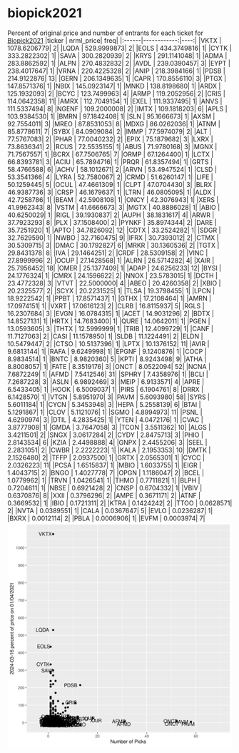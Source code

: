 # biopick2021
Percent of original price and number of entrants for each ticket for [Biopick2021](https://twitter.com/hashtag/Biopick2021)
|ticker |   nrml_price| freq|
|:------|------------:|----:|
|VKTX   | 1078.6206779|    2|
|LQDA   |  529.9999873|    2|
|EOLS   |  434.3749816|    1|
|CYTK   |  333.2822302|    1|
|SAVA   |  300.2820939|    2|
|KRYS   |  291.1141048|    1|
|ADMA   |  283.8862592|    1|
|ALPN   |  270.4832832|    2|
|AVDL   |  239.0390457|    3|
|EYPT   |  238.4017647|    1|
|VRNA   |  220.4225328|    2|
|ANIP   |  218.3984166|    1|
|PDSB   |  214.9122876|   13|
|GERN   |  206.1349635|    1|
|CAPR   |  170.8556110|    3|
|PTGX   |  147.8571376|    1|
|NBIX   |  145.0923147|    1|
|MNKD   |  138.8198680|    1|
|ARDX   |  125.1932093|    2|
|BCYC   |  123.7499963|    4|
|ARMP   |  119.2052956|    2|
|CRIS   |  114.0642358|   11|
|AMRX   |  112.7049154|    1|
|EXEL   |  111.9337495|    1|
|ANVS   |  111.5337494|    8|
|NGENF  |  109.2000008|    2|
|IMTX   |  109.1818203|    6|
|APLS   |  103.9384530|    1|
|BMRN   |   97.1842408|    1|
|SLN    |   95.1666673|    1|
|AXSM   |   92.7554011|    3|
|MREO   |   87.8531053|    8|
|MDXG   |   86.0262036|    1|
|ATNM   |   85.8778611|    7|
|SYBX   |   84.0909084|    2|
|IMMP   |   77.5974079|    2|
|ALT    |   77.5767083|    2|
|PHAR   |   77.0040232|    2|
|EPIX   |   75.1879682|    3|
|LXRX   |   73.8636341|    2|
|RCUS   |   72.5535155|    1|
|ABUS   |   71.9780168|    3|
|MGNX   |   71.7567557|    1|
|BCRX   |   67.7506765|    7|
|ORMP   |   67.1264400|    1|
|LCTX   |   66.8393781|    3|
|ACIU   |   65.7894716|    1|
|PRQR   |   61.8357494|    1|
|GRTS   |   58.4766588|    6|
|ACHV   |   58.1012671|    2|
|ARVN   |   53.4947524|    1|
|CLSD   |   53.3541366|    4|
|LYRA   |   52.7580067|    2|
|CRMD   |   51.6260147|    1|
|LIFE   |   50.1259445|    5|
|OCUL   |   47.4661309|    1|
|CLPT   |   47.0704430|    3|
|BLRX   |   46.9387736|    3|
|CRSP   |   46.1679637|    1|
|LTRN   |   46.0805095|    1|
|ALDX   |   42.7258786|    1|
|BEAM   |   42.5908108|    1|
|ONCY   |   42.3076943|    1|
|XERS   |   41.9962343|    8|
|VSTM   |   41.6666673|    3|
|MGTX   |   40.8886028|    1|
|ABIO   |   40.6250029|    1|
|RIGL   |   39.1930837|    2|
|AUPH   |   38.1831617|    4|
|ARWR   |   37.7923293|    8|
|PLX    |   37.1508400|    2|
|PYNKF  |   35.8974344|    2|
|DARE   |   35.7251920|    1|
|APTO   |   34.7826092|   12|
|CDTX   |   33.2524282|    1|
|SDGR   |   32.7629590|    1|
|NWBO   |   32.7160475|    9|
|IFRX   |   30.7393012|    2|
|CTMX   |   30.5309715|    3|
|DMAC   |   30.1792827|    6|
|MRKR   |   30.1360536|    2|
|TGTX   |   29.8431378|    8|
|IVA    |   29.1464251|    2|
|CRDF   |   28.5309158|    2|
|VINC   |   27.8999996|    2|
|OCUP   |   27.1428568|    1|
|ALRN   |   26.5714282|    4|
|XAIR   |   25.7956452|   18|
|OMER   |   25.1377409|    1|
|ADAP   |   24.6256233|   12|
|BYSI   |   24.1776324|    1|
|CMRX   |   24.1596622|    2|
|NNOX   |   23.5783015|    1|
|DCTH   |   23.4772328|    3|
|VTVT   |   22.5000000|    4|
|ABEO   |   20.4260358|    2|
|XBIO   |   20.2325577|    2|
|SCYX   |   20.2231525|    1|
|TLSA   |   19.3798455|    1|
|LPCN   |   18.9222542|    1|
|PPBT   |   17.8571437|    1|
|GTHX   |   17.2108464|    1|
|AMRN   |   17.0974151|    1|
|VXRT   |   17.0616123|    2|
|CLRB   |   16.8115937|    5|
|RGLS   |   16.2307684|    3|
|EVGN   |   16.0784315|    1|
|ACET   |   14.9031296|    2|
|BDTX   |   14.8527131|    1|
|HRTX   |   14.7683400|    1|
|QURE   |   14.0642011|    1|
|PGEN   |   13.0593605|    3|
|THTX   |   12.5999999|    1|
|TRIB   |   12.4099729|    1|
|CANF   |   11.7127063|    2|
|CASI   |   11.1578950|    1|
|SLDB   |   11.1224491|    2|
|ELDN   |   10.5479447|    2|
|CTSO   |   10.5137396|    1|
|LPTX   |   10.1376152|   11|
|AVIR   |    9.6813144|    1|
|RAFA   |    9.6249998|    1|
|EPGNF  |    9.1240876|    1|
|COCP   |    8.9834514|    1|
|BNTC   |    8.9820360|    5|
|KPTI   |    8.9243498|    9|
|ATHA   |    8.8008057|    1|
|FATE   |    8.3519176|    3|
|ONCT   |    8.0522094|   52|
|NCNA   |    7.6872249|    1|
|AFMD   |    7.5412546|   31|
|SPHRY  |    7.4358976|    1|
|BCLI   |    7.2687228|    3|
|ASLN   |    6.9892469|    3|
|MEIP   |    6.9133571|    4|
|APRE   |    6.5433405|    1|
|HOOK   |    6.5009037|    1|
|PIRS   |    6.1904761|    8|
|DRRX   |    6.1428570|    1|
|VTGN   |    5.8951970|    3|
|PAVM   |    5.6093980|   58|
|SYRS   |    5.6011184|    1|
|CYCN   |    5.3453948|    3|
|HEPA   |    5.2558139|    6|
|BTAI   |    5.1291867|    1|
|CLOV   |    5.1121076|    1|
|SGMO   |    4.8994973|   11|
|PSNL   |    4.6290974|    3|
|DTIL   |    4.2835425|    1|
|YTEN   |    4.0472176|    1|
|CVAC   |    3.8777908|    1|
|GMDA   |    3.7647058|    3|
|TCON   |    3.5511362|   10|
|ALGS   |    3.4211501|    2|
|SNGX   |    3.0617284|    2|
|CYDY   |    2.8475713|    3|
|PHIO   |    2.8143534|    6|
|KZIA   |    2.4498888|    4|
|GNPX   |    2.4455206|    3|
|SEEL   |    2.2831051|    2|
|CWBR   |    2.2222223|    1|
|KALA   |    2.1953353|   10|
|DMTK   |    2.1526480|    2|
|TFFP   |    2.0937500|    1|
|GRTX   |    2.0565301|    1|
|CYCC   |    2.0326223|   11|
|PCSA   |    1.6515837|    1|
|MBIO   |    1.6033755|    1|
|EIGR   |    1.4043715|    2|
|BNGO   |    1.4027778|    7|
|OPGN   |    1.1186047|    2|
|BCEL   |    1.0779962|    1|
|TRVN   |    1.0426541|    1|
|THMO   |    0.7711821|    1|
|BLPH   |    0.7204611|    1|
|NBSE   |    0.6921428|    2|
|CNSP   |    0.6704332|    1|
|VBIV   |    0.6370876|    8|
|XXII   |    0.3796296|    2|
|AMPE   |    0.3671171|    2|
|ATNF   |    0.3669532|    1|
|IBIO   |    0.1721311|    2|
|KTRA   |    0.1424242|    2|
|TTOO   |    0.0628571|    2|
|NVTA   |    0.0389551|    1|
|CALA   |    0.0367647|    5|
|EVLO   |    0.0236287|    1|
|BXRX   |    0.0012114|    2|
|PBLA   |    0.0006906|    1|
|EVFM   |    0.0003974|    7|
![retvspicks](biopicks.png?raw=true)

